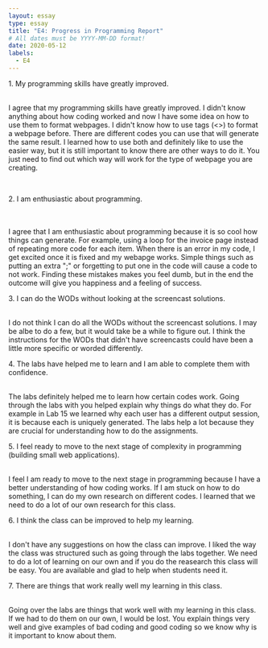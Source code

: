 ```yaml
---
layout: essay
type: essay
title: "E4: Progress in Programming Report"
# All dates must be YYYY-MM-DD format!
date: 2020-05-12
labels:
  - E4
---
```


<p>1. My programming skills have greatly improved.</p>
<br>I agree that my programming skills have greatly improved. I didn't know anything about how coding worked and now I have some idea on how to use them to format webpages.  I didn't know how to use tags (<>) to format a webpage before.  There are different codes you can use that will generate the same result.  I learned how to use both and definitely like to use the easier way, but it is still important to know there are other ways to do it.  You just need to find out which way will work for the type of webpage you are creating.</br> 

<br><p>2. I am enthusiastic about programming.</p></br>
<br>I agree that I am enthusiastic about programming because it is so cool how things can generate.  For example, using a loop for the invoice page instead of repeating more code for each item.  When there is an error in my code, I get excited once it is fixed and my webapge works.  Simple things such as putting an extra ";" or forgetting to put one in the code will cause a code to not work.  Finding these mistakes makes you feel dumb, but in the end the outcome will give you happiness and a feeling of success.</br>

<p>3. I can do the WODs without looking at the screencast solutions.</p>
<br>I do not think I can do all the WODs without the screencast solutions.  I may be albe to do a few, but it would take be a while to figure out.  I think the instructions for the WODs that didn't have screencasts could have been a little more specific or worded differently.</br>

<p>4. The labs have helped me to learn and I am able to complete them with confidence.</p>
<br>The labs definitely helped me to learn how certain codes work.  Going through the labs with you helped explain why things do what they do.  For example in Lab 15 we learned why each user has a different output session, it is because each is uniquely generated.  The labs help a lot because they are crucial for understanding how to do the assignments.</br>

<p>5. I feel ready to move to the next stage of complexity in programming (building small web applications).</p>
<br>I feel I am ready to move to the next stage in programming because I have a better understanding of how coding works.  If I am stuck on how to do something, I can do my own research on different codes.  I learned that we need to do a lot of our own research for this class.</br>

<p>6. I think the class can be improved to help my learning.</p>
<br>I don't have any suggestions on how the class can improve.  I liked the way the class was structured such as going through the labs together.  We need to do a lot of learning on our own and if you do the reasearch this class will be easy.  You are available and glad to help when students need it.</br>

<p>7. There are things that work really well my learning in this class.</p>
<br>Going over the labs are things that work well with my learning in this class. If we had to do them on our own, I would be lost.  You explain things very well and give examples of bad coding and good coding so we know why is it important to know about them.</br>
